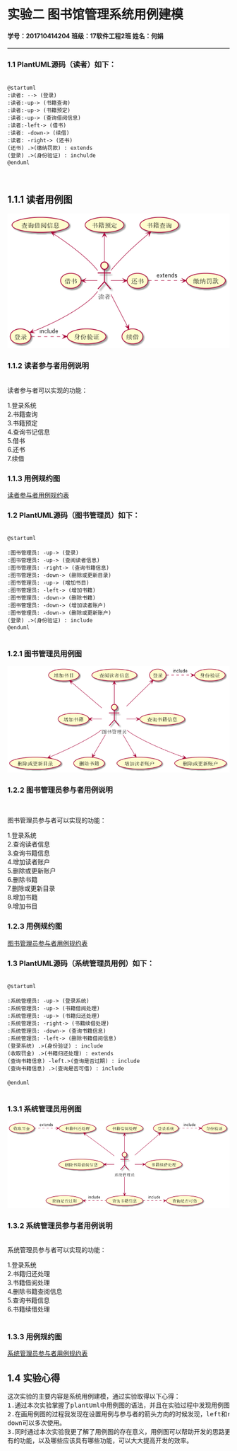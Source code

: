 # 实验二 图书馆管理系统用例建模

#### 学号：201710414204  班级：17软件工程2班   姓名：何娟

----------------
### 1.1 PlantUML源码（读者）如下：
<pre>
<code>
@startuml
:读者: --> (登录)
:读者:-up-> (书籍查询)
:读者:-up-> (书籍预定)
:读者:-up-> (查询借阅信息)
:读者:-left-> (借书)
:读者: -down-> (续借)
:读者: -right-> (还书)
(还书) .>(缴纳罚款) : extends
(登录) .>(身份验证) : inchulde
@enduml
</code></pre>

</br>

## 1.1.1 读者用例图
![图一](./imgs/usecase1.png)

### 1.1.2 读者参与者用例说明
<br>
读者参与者可以实现的功能：     

1.登录系统  
2.书籍查询  
3.书籍预定  
4.查询书记信息  
5.借书  
6.还书  
7.续借
</br>
### 1.1.3 用例规约图
[读者参与者用例规约表](./usecase1.md)

### 1.2 PlantUML源码（图书管理员）如下：
<pre>
<code>
@startuml

:图书管理员: -up-> (登录)
:图书管理员: -up-> (查阅读者信息)
:图书管理员: -right-> (查询书籍信息)
:图书管理员: -down-> (删除或更新目录)
:图书管理员: -up-> (增加书目)
:图书管理员: -left-> (增加书籍)
:图书管理员: -down-> (删除书籍)
:图书管理员: -down-> (增加读者账户)
:图书管理员: -down-> (删除或更新账户)
(登录) .>(身份验证) : include
@enduml
</code>
</pre>
### 1.2.1 图书管理员用例图
![图书管理员](./imgs/usecase2.png)

### 1.2.2 图书管理员参与者用例说明
<br>

图书管理员参与者可以实现的功能：     

1.登录系统  
2.查询读者信息  
3.查询书籍信息  
4.增加读者账户  
5.删除或更新账户  
6.删除书籍  
7.删除或更新目录  
8.增加书籍  
9.增加书目
</br>

### 1.2.3 用例规约图
[图书管理员参与者用例规约表](./usecase2.md)

### 1.3 PlantUML源码（系统管理员用例）如下：
<pre>
<code>
@startuml

:系统管理员: -up-> (登录系统)
:系统管理员: -up-> (书籍借阅处理)
:系统管理员: -up-> (书籍归还处理)
:系统管理员: -right-> (书籍续借处理)
:系统管理员: -down-> (查询书籍信息)
:系统管理员: -left-> (删除书籍借阅信息)
(登录系统) .>(身份验证) : include
(收取罚金) .>(书籍归还处理) : extends
(查询书籍信息) -left.>(查询是否过期) : include
(查询书籍信息) .>(查询是否可借) : include

@enduml
</code>
</pre>
### 1.3.1 系统管理员用例图
![系统管理员](./imgs/usecase3.png)

### 1.3.2 系统管理员参与者用例说明
<br>
系统管理员参与者可以实现的功能：     

1.登录系统  
2.书籍归还处理  
3.书籍借阅处理  
4.删除书籍查阅信息  
5.查询书籍信息  
6.书籍续借处理  
</br>

### 1.3.3 用例规约图
[系统管理员参与者用例规约表](./usecase3.md)

## 1.4 实验心得
<pre>
这次实验的主要内容是系统用例建模，通过实验取得以下心得：   
1.通过本次实验掌握了plantUml中用例图的语法，并且在实验过程中发现用例图的整体语法会比活动图简单些。 
2.在画用例图的过程我发现在设置用例与参与者的箭头方向的时候发现，left和right只能使用一次，而up和
down可以多次使用。
3.同时通过本次实验我更了解了用例图的存在意义，用例图可以帮助开发的思路更加明确，清楚的知道系统具
有的功能，以及哪些应该具有哪些功能，可以大大提高开发的效率。
</pre>


